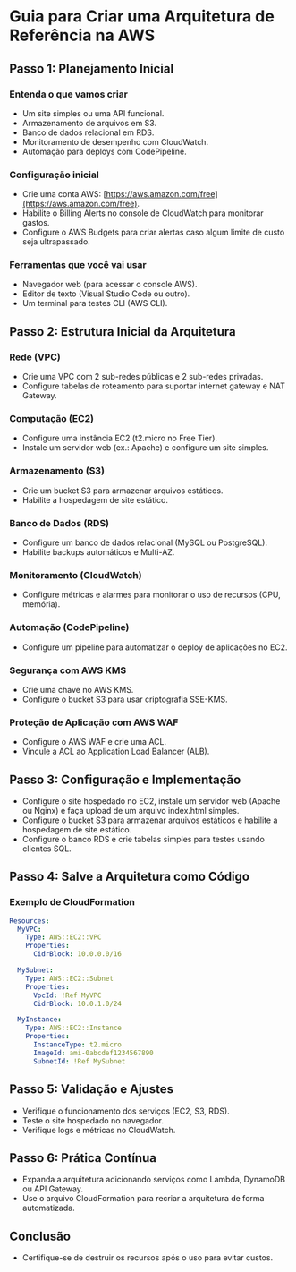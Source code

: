 
# Guia para Criar uma Arquitetura de Referência na AWS
## Passo 1: Planejamento Inicial
### Entenda o que vamos criar
- Um site simples ou uma API funcional.
- Armazenamento de arquivos em S3.
- Banco de dados relacional em RDS.
- Monitoramento de desempenho com CloudWatch.
- Automação para deploys com CodePipeline.
### Configuração inicial
- Crie uma conta AWS: [https://aws.amazon.com/free](https://aws.amazon.com/free).
- Habilite o Billing Alerts no console de CloudWatch para monitorar gastos.
- Configure o AWS Budgets para criar alertas caso algum limite de custo seja ultrapassado.
### Ferramentas que você vai usar
- Navegador web (para acessar o console AWS).
- Editor de texto (Visual Studio Code ou outro).
- Um terminal para testes CLI (AWS CLI).
## Passo 2: Estrutura Inicial da Arquitetura
### Rede (VPC)
- Crie uma VPC com 2 sub-redes públicas e 2 sub-redes privadas.
- Configure tabelas de roteamento para suportar internet gateway e NAT Gateway.
### Computação (EC2)
- Configure uma instância EC2 (t2.micro no Free Tier).
- Instale um servidor web (ex.: Apache) e configure um site simples.
### Armazenamento (S3)
- Crie um bucket S3 para armazenar arquivos estáticos.
- Habilite a hospedagem de site estático.
### Banco de Dados (RDS)
- Configure um banco de dados relacional (MySQL ou PostgreSQL).
- Habilite backups automáticos e Multi-AZ.
### Monitoramento (CloudWatch)
- Configure métricas e alarmes para monitorar o uso de recursos (CPU, memória).
### Automação (CodePipeline)
- Configure um pipeline para automatizar o deploy de aplicações no EC2.
### Segurança com AWS KMS
- Crie uma chave no AWS KMS.
- Configure o bucket S3 para usar criptografia SSE-KMS.
### Proteção de Aplicação com AWS WAF
- Configure o AWS WAF e crie uma ACL.
- Vincule a ACL ao Application Load Balancer (ALB).
## Passo 3: Configuração e Implementação
- Configure o site hospedado no EC2, instale um servidor web (Apache ou Nginx) e faça upload de um arquivo index.html simples.
- Configure o bucket S3 para armazenar arquivos estáticos e habilite a hospedagem de site estático.
- Configure o banco RDS e crie tabelas simples para testes usando clientes SQL.
## Passo 4: Salve a Arquitetura como Código
### Exemplo de CloudFormation
```yaml
Resources:
  MyVPC:
    Type: AWS::EC2::VPC
    Properties:
      CidrBlock: 10.0.0.0/16

  MySubnet:
    Type: AWS::EC2::Subnet
    Properties:
      VpcId: !Ref MyVPC
      CidrBlock: 10.0.1.0/24

  MyInstance:
    Type: AWS::EC2::Instance
    Properties:
      InstanceType: t2.micro
      ImageId: ami-0abcdef1234567890
      SubnetId: !Ref MySubnet
```
## Passo 5: Validação e Ajustes
- Verifique o funcionamento dos serviços (EC2, S3, RDS).
- Teste o site hospedado no navegador.
- Verifique logs e métricas no CloudWatch.
## Passo 6: Prática Contínua
- Expanda a arquitetura adicionando serviços como Lambda, DynamoDB ou API Gateway.
- Use o arquivo CloudFormation para recriar a arquitetura de forma automatizada.
## Conclusão
- Certifique-se de destruir os recursos após o uso para evitar custos.
